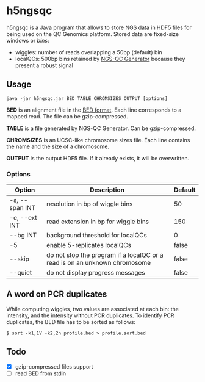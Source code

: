 # h5ngsqc
h5ngsqc is a Java program that allows to store NGS data in HDF5 files for being used on the QC Genomics platform.
Stored data are fixed-size windows or *bins*:

- wiggles: number of reads overlapping a 50bp (default) bin
- localQCs: 500bp bins retained by [NGS-QC Generator](http://ngs-qc.org/) because they present a robust signal
 
## Usage

    java -jar h5ngsqc.jar BED TABLE CHROMSIZES OUTPUT [options]

**BED** is an alignment file in the [BED format](https://genome.ucsc.edu/FAQ/FAQformat#format1). Each line corresponds to a mapped read. The file can be gzip-compressed.

**TABLE** is a file generated by NGS-QC Generator. Can be gzip-compressed.

**CHROMSIZES** is an UCSC-like chromosome sizes file. Each line contains the name and the size of a chromosome.

**OUTPUT** is the output HDF5 file. If it already exists, it will be overwritten.

### Options

| Option      | Description           | Default  |
| ----------- |-------------| -----|
| -s, --span INT  | resolution in bp of wiggle bins | 50 |
| -e, --ext INT  | read extension in bp for wiggle bins | 150 |
| --bg INT       | background threshold for localQCs | 0 |
| -5          | enable 5-replicates localQCs | false |
| --skip      | do not stop the program if a localQC or a read is on an unknown chromosome | false |
| --quiet     | do not display progress messages | false  |


## A word on PCR duplicates
 
 While computing wiggles, two values are associated at each bin: the intensity, and the intensity without PCR duplicates.
 To identify PCR duplicates, the BED file has to be sorted as follows:
 
    $ sort -k1,1V -k2,2n profile.bed > profile.sort.bed
    
## Todo

- [x] gzip-compressed files support
- [ ] read BED from stdin
